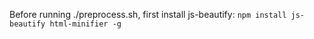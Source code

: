 Before running ./preprocess.sh, first install js-beautify: `npm install js-beautify html-minifier -g`
